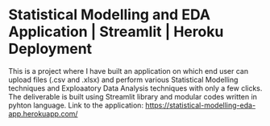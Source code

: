 # Statistical Modelling and EDA Application | Streamlit | Heroku Deployment
This is a project where I have built an application on which end user can upload files (.csv and .xlsx) and  perform various Statistical Modelling techniques and Exploaatory Data Analysis techniques with only a few clicks. The deliverable is built using Streamlit library and modular codes written in pyhton language. Link to the application: https://statistical-modelling-eda-app.herokuapp.com/
